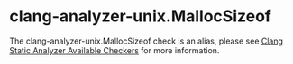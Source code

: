 # clang-analyzer-unix.MallocSizeof

The clang-analyzer-unix.MallocSizeof check is an alias, please see
[Clang Static Analyzer Available
Checkers](https://clang.llvm.org/docs/analyzer/checkers.html#unix-mallocsizeof)
for more information.
